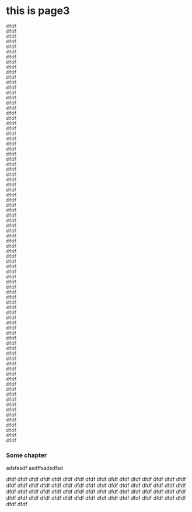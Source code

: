 # this is page3
```
dfdf
dfdf
dfdf
dfdf
dfdf
dfdf
dfdf
dfdf
dfdf
dfdf
dfdf
dfdf
dfdf
dfdf
dfdf
dfdf
dfdf
dfdf
dfdf
dfdf
dfdf
dfdf
dfdf
dfdf
dfdf
dfdf
dfdf
dfdf
dfdf
dfdf
dfdf
dfdf
dfdf
dfdf
dfdf
dfdf
dfdf
dfdf
dfdf
dfdf
dfdf
dfdf
dfdf
dfdf
dfdf
dfdf
dfdf
dfdf
dfdf
dfdf
dfdf
dfdf
dfdf
dfdf
dfdf
dfdf
dfdf
dfdf
dfdf
dfdf
dfdf
dfdf
dfdf
dfdf
dfdf
dfdf
dfdf
dfdf
dfdf
dfdf
dfdf
dfdf
dfdf
dfdf
dfdf
dfdf
dfdf
dfdf
dfdf
dfdf
dfdf
dfdf
```

### Some chapter 
adsfasdf asdffsadsdfsd

dfdf
dfdf
dfdf
dfdf
dfdf
dfdf
dfdf
dfdf
dfdf
dfdf
dfdf
dfdf
dfdf
dfdf
dfdf
dfdf
dfdf
dfdf
dfdf
dfdf
dfdf
dfdf
dfdf
dfdf
dfdf
dfdf
dfdf
dfdf
dfdf
dfdf
dfdf
dfdf
dfdf
dfdf
dfdf
dfdf
dfdf
dfdf
dfdf
dfdf
dfdf
dfdf
dfdf
dfdf
dfdf
dfdf
dfdf
dfdf
dfdf
dfdf
dfdf
dfdf
dfdf
dfdf
dfdf
dfdf
dfdf
dfdf
dfdf
dfdf
dfdf
dfdf
dfdf
dfdf
dfdf
dfdf
